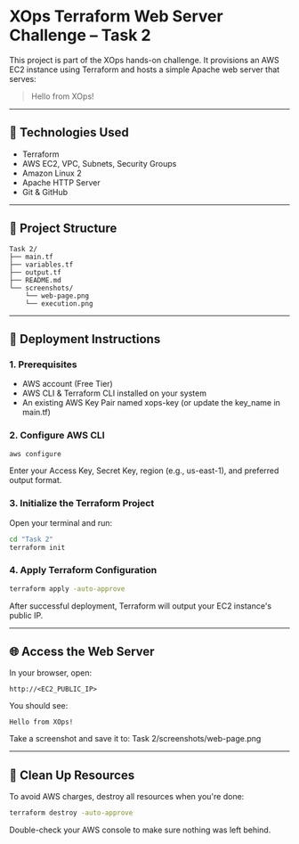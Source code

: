 # XOps Terraform Web Server Challenge – Task 2

This project is part of the XOps hands-on challenge. It provisions an AWS EC2 instance using Terraform and hosts a simple Apache web server that serves:

> Hello from XOps!

---

## 🔧 Technologies Used

* Terraform
* AWS EC2, VPC, Subnets, Security Groups
* Amazon Linux 2
* Apache HTTP Server
* Git & GitHub

---

## 📁 Project Structure

```
Task 2/
├── main.tf
├── variables.tf
├── output.tf
├── README.md
└── screenshots/
    └── web-page.png
    └── execution.png
```

---

## 🚀 Deployment Instructions

### 1. Prerequisites

* AWS account (Free Tier)
* AWS CLI & Terraform CLI installed on your system
* An existing AWS Key Pair named xops-key (or update the key\_name in main.tf)

### 2. Configure AWS CLI

```bash
aws configure
```

Enter your Access Key, Secret Key, region (e.g., us-east-1), and preferred output format.

### 3. Initialize the Terraform Project

Open your terminal and run:

```bash
cd "Task 2"
terraform init
```

### 4. Apply Terraform Configuration

```bash
terraform apply -auto-approve
```

After successful deployment, Terraform will output your EC2 instance's public IP.

---

## 🌐 Access the Web Server

In your browser, open:

```
http://<EC2_PUBLIC_IP>
```

You should see:

```
Hello from XOps!
```

Take a screenshot and save it to:
Task 2/screenshots/web-page.png

---

## 🧹 Clean Up Resources

To avoid AWS charges, destroy all resources when you're done:

```bash
terraform destroy -auto-approve
```

Double-check your AWS console to make sure nothing was left behind.
